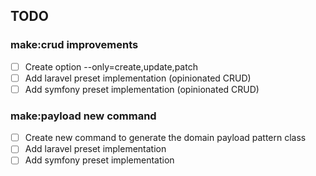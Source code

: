 ## TODO
### make:crud improvements
- [ ] Create option --only=create,update,patch
- [ ] Add laravel preset implementation (opinionated CRUD)
- [ ] Add symfony preset implementation (opinionated CRUD)

### make:payload new command
- [ ] Create new command to generate the domain payload pattern class
- [ ] Add laravel preset implementation
- [ ] Add symfony preset implementation
